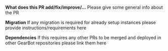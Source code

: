 **What does this PR add/fix/improve/...**
Please give some general info about the PR

**Migration**
If any migration is required for already setup instances please provide instructions/requirements here

**Dependencies**
If this requires any other PRs to be merged and deployed in other GearBot repositories please link them here

